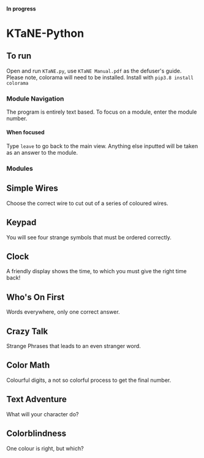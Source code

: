 #### In progress
# KTaNE-Python
## To run
Open and run `KTaNE.py`, use `KTaNE Manual.pdf` as the defuser's guide.
Please note, colorama will need to be installed.
Install with `pip3.8 install colorama`


### Module Navigation
The program is entirely text based.
To focus on a module, enter the module number.
#### When focused
Type `leave` to go back to the main view.
Anything else inputted will be taken as an answer to the module.


### Modules
## Simple Wires
Choose the correct wire to cut out of a series of coloured wires.
## Keypad
You will see four strange symbols that must be ordered correctly.
## Clock
A friendly display shows the time, to which you must give the right time back!
## Who's On First
Words everywhere, only one correct answer.
## Crazy Talk
Strange Phrases that leads to an even stranger word.
## Color Math
Colourful digits, a not so colorful process to get the final number.
## Text Adventure
What will your character do?
## Colorblindness
One colour is right, but which?
